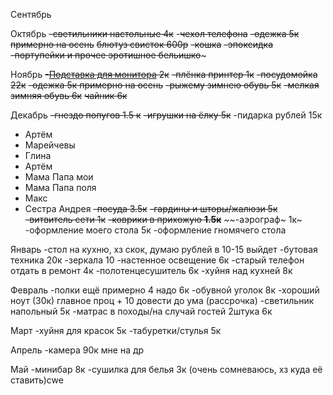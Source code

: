 Сентябрь

Октябрь
~~-светильники настольные 4к~~
-~~чехол телефона~~
~~-одежка 5к примерно на осень~~
~~блютуз свисток 600р~~ 
~~-кошка~~
~~-эпоксидка~~
~~-портупейки и прочее эротишное бельишко~~~

Ноябрь
~~-[Подставка для монитора](https://www.ozon.ru/product/mnogofunktsionalnaya-podstavka-dlya-kompyuternogo-monitora-rgb-s-portom-usb3-0-1582144808/?avtc=1&avte=2&avts=1728883770)  2к~~
~~-плёнка принтер 1к~~
~~-посудомойка 22к~~
~~-одежка 5к примерно на осень~~
~~-рыжему зимнею обувь 5к~~
~~-мелкая зимняя обувь 6к~~
~~чайник 6к~~

Декабрь
~~-гнездо попугов 1.5 к~~
~~-игрушки на ёлку 5к~~
-пидарка рублей 15к
 - Артём
 - Марейчевы
 - Глина
 - Артём
 - Мама Папа мои
 - Мама Папа поля
 - Макс
 - Сестра Андрея
~~-посуда 3.5к~~
~~-гардины и шторы/жалюзи 5к~~
~~-витвитель сети 1к~~
~~-коврики в прихожую **1.5к**~~ 
~~-аэрограф~ 1к~
-оформление моего стола 5к
-оформление гномячего стола

Январь
-стол на кухню, хз скок, думаю рублей в 10-15 выйдет
-бутовая техника 20к
-зеркала 10
-настенное освещение 6к
-старый телефон отдать в ремонт 4к
-полотенцесушитель 6к
-хуйня над кухней 8к

Февраль
-полки ещё примерно 4 надо 6к
-обувной уголок 8к
-хороший ноут (30к) главное проц + 10 довести до ума (рассрочка)
-светильник напольный 5к
-матрас в походы/на случай гостей 2штука 6к

Март
-хуйня для красок 5к
-табуретки/стулья 5к

Апрель
-камера 90к мне на др

Май
-минибар 8к
-сушилка для белья 3к (очень сомневаюсь, хз куда её ставить)cwe
